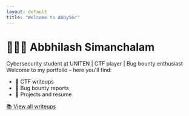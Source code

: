 ```yaml
---
layout: default
title: "Welcome to AbbySec"
---
```


# 👨🏽‍💻 Abbhilash Simanchalam

Cybersecurity student at UNITEN | CTF player | Bug bounty enthusiast  
Welcome to my portfolio – here you'll find:

- 🧠 CTF writeups
- 🐞 Bug bounty reports
- 📄 Projects and resume

[📚 View all writeups](./)
